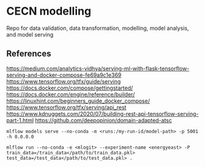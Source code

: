 # CECN modelling

Repo for data validation, data transformation, modelling, model analysis, and model serving

## References
https://medium.com/analytics-vidhya/serving-ml-with-flask-tensorflow-serving-and-docker-compose-fe69a9c1e369
https://www.tensorflow.org/tfx/guide/serving
https://docs.docker.com/compose/gettingstarted/
https://docs.docker.com/engine/reference/builder/
https://linuxhint.com/beginners_guide_docker_compose/
https://www.tensorflow.org/tfx/serving/api_rest
https://www.kdnuggets.com/2020/07/building-rest-api-tensorflow-serving-part-1.html
https://github.com/deepopinion/domain-adapted-atsc

```shell script
mlflow models serve --no-conda -m <runs:/my-run-id/model-path> -p 5001 -h 0.0.0.0 
```

```shell script
mlflow run --no-conda -e <mlogit> --experiment-name <energyeast> -P train_data=/train_data</path/to/train_data.pkl> test_data=/test_data</path/to/test_data.pkl> .
```
